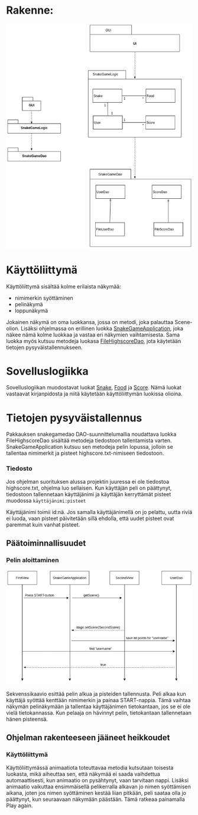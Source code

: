 # Rakenne:

![Kuva arkkitehtuurista](SnakeGameArchitecture.jpg) 

# Käyttöliittymä

Käyttöliittymä sisältää kolme erilaista näkymää: 
- nimimerkin syöttäminen
- pelinäkymä
- loppunäkymä

Jokainen näkymä on oma luokkansa, jossa on metodi, joka palauttaa Scene-olion. 
Lisäksi ohjelmassa on erillinen luokka [SnakeGameApplication](https://github.com/AnnaKuokkanen/SnakeGame/blob/master/SnakeGame/src/main/java/gui/SnakeGameApplication.java), 
joka näkee nämä kolme luokkaa ja vastaa 
eri näkymien vaihtamisesta. Sama luokka myös kutsuu metodeja luokasa 
[FileHighscoreDao](https://github.com/AnnaKuokkanen/SnakeGame/blob/master/SnakeGame/src/main/java/snakegamedao/FileHighscoreDao.java), 
jota käytetään tietojen pysyväistallennukseen. 

# Sovelluslogiikka

Sovelluslogiikan muodostavat luokat [Snake](https://github.com/AnnaKuokkanen/SnakeGame/blob/master/SnakeGame/src/main/java/snakegamelogic/Snake.java), 
[Food](https://github.com/AnnaKuokkanen/SnakeGame/blob/master/SnakeGame/src/main/java/snakegamelogic/Food.java) ja 
[Score](https://github.com/AnnaKuokkanen/SnakeGame/blob/master/SnakeGame/src/main/java/snakegamelogic/Score.java).
Nämä luokat vastaavat kirjanpidosta ja niitä käytetään käyttöliittymän luokissa 
olioina. 

# Tietojen pysyväistallennus

Pakkauksen snakegamedao DAO-suunnittelumallia noudattava luokka FileHighscoreDao 
sisältää metodeja tiedostoon tallentamista varten. SnakeGameApplication kutsuu 
sen metodeja pelin lopussa, jolloin se tallentaa nimimerkit ja pisteet highscore.txt-nimiseen tiedostoon. 

### Tiedosto

Jos ohjelman suorituksen alussa projektin juuressa ei ole tiedostoa highscore.txt, 
ohjelma luo sellaisen. Kun käyttäjän peli on päättynyt, tiedostoon tallennetaan 
käyttäjänimi ja käyttäjän kerryttämät pisteet muodossa 
`käyttäjänimi:pisteet`

Käyttäjänimi toimii id:nä. Jos samalla käyttäjänimellä on jo pelattu, uutta riviä 
ei luoda, vaan pisteet päivitetään sillä ehdolla, että uudet pisteet ovat paremmat
kuin vanhat pisteet. 

## Päätoiminnallisuudet
 
### Pelin aloittaminen

![Sekvenssikaavio](ots.jpg)

Sekvenssikaavio esittää pelin alkua ja pisteiden tallennusta. Peli alkaa kun käyttäjä syöttää kenttään nimimerkin ja painaa START-nappia. Tämä vaihtaa näkymän pelinäkymään ja tallentaa käyttäjänimen tietokantaan, jos se ei ole vielä tietokannassa. 
Kun pelaaja on hävinnyt pelin, tietokantaan tallennetaan hänen pisteensä. 


## Ohjelman rakenteeseen jääneet heikkoudet

### Käyttöliittymä 

Käyttöliittymässä animaatiota toteuttavaa metodia kutsutaan toisesta luokasta,
mikä aiheuttaa sen, että näkymää ei saada vaihdettua automaattisesti, kun animaatio 
on pysähtynyt, vaan tarvitaan nappi. Lisäksi animaatio vaikuttaa ensimmäisellä 
pelikerralla alkavan jo nimen syöttämisen aikana, joten jos nimen syöttäminen
kestää liian pitkään, peli saataa olla jo päättynyt, kun seuraavaan näkymään päästään.
Tämä ratkeaa painamalla Play again. 
